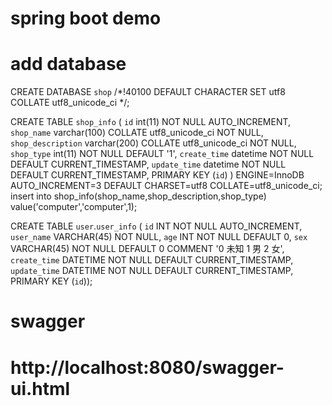 # spring boot demo

# add database
 
CREATE DATABASE `shop` /*!40100 DEFAULT CHARACTER SET utf8 COLLATE utf8_unicode_ci */;

CREATE TABLE `shop_info` (
  `id` int(11) NOT NULL AUTO_INCREMENT,
  `shop_name` varchar(100) COLLATE utf8_unicode_ci NOT NULL,
  `shop_description` varchar(200) COLLATE utf8_unicode_ci NOT NULL,
  `shop_type` int(11) NOT NULL DEFAULT '1',
  `create_time` datetime NOT NULL DEFAULT CURRENT_TIMESTAMP,
  `update_time` datetime NOT NULL DEFAULT CURRENT_TIMESTAMP,
  PRIMARY KEY (`id`)
) ENGINE=InnoDB AUTO_INCREMENT=3 DEFAULT CHARSET=utf8 COLLATE=utf8_unicode_ci;
insert into shop_info(shop_name,shop_description,shop_type) value('computer','computer',1);

CREATE TABLE `user`.`user_info` (
  `id` INT NOT NULL AUTO_INCREMENT,
  `user_name` VARCHAR(45) NOT NULL,
  `age` INT NOT NULL DEFAULT 0,
  `sex` VARCHAR(45) NOT NULL DEFAULT 0 COMMENT '0 未知 1 男 2 女',
  `create_time` DATETIME NOT NULL DEFAULT CURRENT_TIMESTAMP,
  `update_time` DATETIME NOT NULL DEFAULT CURRENT_TIMESTAMP,
  PRIMARY KEY (`id`));
  
  # swagger
  # http://localhost:8080/swagger-ui.html
